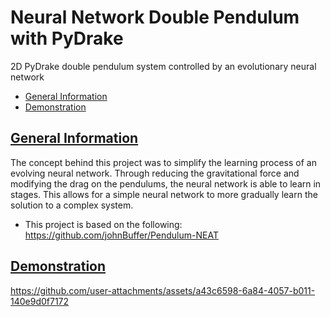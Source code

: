 # Neural Network Double Pendulum with PyDrake

2D PyDrake double pendulum system controlled by an evolutionary neural network

* <a href="#info">General Information</a>
* <a href="#demo">Demonstration</a>

## <a id="info" href="#toc">General Information</a>
The concept behind this project was to simplify the learning process of an evolving neural network. Through reducing the gravitational force and modifying the drag on the pendulums, the neural network is able to learn in stages. This allows for a simple neural network to more gradually learn the solution to a complex system.

* This project is based on the following: https://github.com/johnBuffer/Pendulum-NEAT


## <a id="demo" href="#toc">Demonstration</a>

https://github.com/user-attachments/assets/a43c6598-6a84-4057-b011-140e9d0f7172